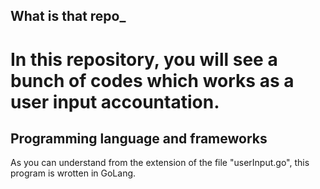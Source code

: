 ## What is that repo\_

# In this repository, you will see a bunch of codes which works as a user input accountation.

## Programming language and frameworks

As you can understand from the extension of the file "userInput.go", this program is wrotten in GoLang.
